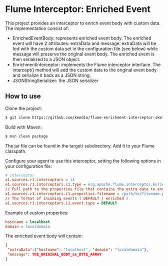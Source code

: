 # Flume Interceptor: Enriched Event

This project provides an interceptor to enrich event body with custom data. The implementation consist of:

- EnrichedEventBody: represents enriched event body. The enriched event will have 2 attributes: extraData and message.
    extraData will be fed with the custom data set in the configuration file (see below) while message will preserve
    the original event body. The enriched event is then serialized to a JSON object.
- EnrichmentInterceptor: implements the Flume interceptor interface. The intercept() method will add the custom data
    to the original event body and serialize it back as a JSON string.
- JSONStringSerializer: the JSON serializer

## How to use

Clone the project:

```sh
$ git clone https://github.com/keedio/flume-enrichment-interceptor-skeleton.git
```

Build with Maven:

```sh
$ mvn clean package
```

The jar file can be found in the target/ subdirectory. Add it to your Flume classpath.

Configure your agent to use this interceptor, setting the following options in your configuration file:

```ini
# interceptor
a1.sources.r1.interceptors = i1
a1.sources.r1.interceptors.i1.type = org.apache.flume.interceptor.EnrichmentInterceptor$Builder
// Full path to the properties file that contains the extra data to enrich the event with
a1.sources.r1.interceptors.i1.properties.filename = /path/to/filename.properties
// The format of incoming events ( DEFAULT | enriched )
a1.sources.r1.interceptors.i1.event.type = DEFAULT
```

Example of custom properties:
```ini
hostname = localhost
domain = localdomain
```

The enriched event body will contain:
```json
{
 "extraData":{"hostname": "localhost", "domain": "localdomain"},
 "message": THE_ORIGINAL_BODY_as_BYTE_ARRAY
}
```
